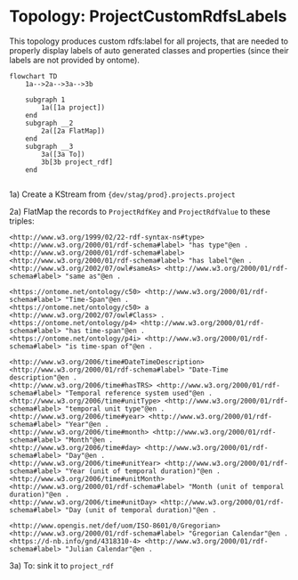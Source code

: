 # Topology: ProjectCustomRdfsLabels

This topology produces custom rdfs:label for all projects, that are needed to properly display labels of auto generated
classes and properties (since their labels are not provided by ontome).

```mermaid
flowchart TD
    1a-->2a-->3a-->3b
 
    subgraph 1
        1a([1a project])
    end
    subgraph __2
        2a([2a FlatMap])
    end          
    subgraph __3
        3a([3a To])
        3b[3b project_rdf]
    end
    
```

1a) Create a KStream from `{dev/stag/prod}.projects.project`

2a) FlatMap the records to `ProjectRdfKey` and `ProjectRdfValue` to these triples:

```turtle
<http://www.w3.org/1999/02/22-rdf-syntax-ns#type> <http://www.w3.org/2000/01/rdf-schema#label> "has type"@en .
<http://www.w3.org/2000/01/rdf-schema#label> <http://www.w3.org/2000/01/rdf-schema#label> "has label"@en .
<http://www.w3.org/2002/07/owl#sameAs> <http://www.w3.org/2000/01/rdf-schema#label> "same as"@en . 

<https://ontome.net/ontology/c50> <http://www.w3.org/2000/01/rdf-schema#label> "Time-Span"@en .
<https://ontome.net/ontology/c50> a <http://www.w3.org/2002/07/owl#Class> .
<https://ontome.net/ontology/p4> <http://www.w3.org/2000/01/rdf-schema#label> "has time-span"@en .
<https://ontome.net/ontology/p4i> <http://www.w3.org/2000/01/rdf-schema#label> "is time-span of"@en .

<http://www.w3.org/2006/time#DateTimeDescription> <http://www.w3.org/2000/01/rdf-schema#label> "Date-Time description"@en .
<http://www.w3.org/2006/time#hasTRS> <http://www.w3.org/2000/01/rdf-schema#label> "Temporal reference system used"@en .
<http://www.w3.org/2006/time#unitType> <http://www.w3.org/2000/01/rdf-schema#label> "temporal unit type"@en .
<http://www.w3.org/2006/time#year> <http://www.w3.org/2000/01/rdf-schema#label> "Year"@en .
<http://www.w3.org/2006/time#month> <http://www.w3.org/2000/01/rdf-schema#label> "Month"@en .
<http://www.w3.org/2006/time#day> <http://www.w3.org/2000/01/rdf-schema#label> "Day"@en .
<http://www.w3.org/2006/time#unitYear> <http://www.w3.org/2000/01/rdf-schema#label> "Year (unit of temporal duration)"@en .
<http://www.w3.org/2006/time#unitMonth> <http://www.w3.org/2000/01/rdf-schema#label> "Month (unit of temporal duration)"@en .
<http://www.w3.org/2006/time#unitDay> <http://www.w3.org/2000/01/rdf-schema#label> "Day (unit of temporal duration)"@en .

<http://www.opengis.net/def/uom/ISO-8601/0/Gregorian> <http://www.w3.org/2000/01/rdf-schema#label> "Gregorian Calendar"@en .
<https://d-nb.info/gnd/4318310-4> <http://www.w3.org/2000/01/rdf-schema#label> "Julian Calendar"@en .
```

3a) To: sink it to `project_rdf`

